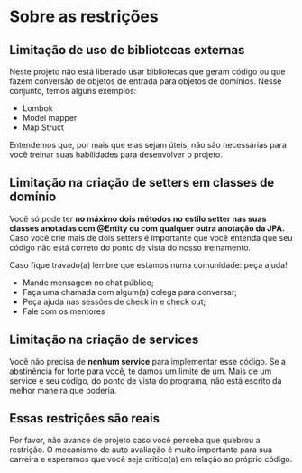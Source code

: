 # Sobre as restrições

## Limitação de uso de bibliotecas externas

Neste projeto não está liberado usar bibliotecas que geram código ou que fazem conversão de objetos de entrada para objetos de domínios. Nesse conjunto, temos alguns exemplos:

* Lombok
* Model mapper
* Map Struct

Entendemos que, por mais que elas sejam úteis, não são necessárias para você treinar suas habilidades para desenvolver o projeto.

## Limitação na criação de setters em classes de domínio

Você só pode ter **no máximo dois métodos no estilo setter nas suas classes anotadas com @Entity ou com qualquer outra anotação da JPA.**
Caso você crie mais de dois setters é importante que você entenda que seu código não está correto do ponto de vista do nosso treinamento. 

Caso fique travado(a) lembre que estamos numa comunidade: peça ajuda!

* Mande mensagem no chat público;
* Faça uma chamada com algum(a) colega para conversar;
* Peça ajuda nas sessões de check in e check out;
* Fale com os mentores

## Limitação na criação de services

Você não precisa de **nenhum service** para implementar esse código. Se a abstinência for forte para você, te damos um limite de um. Mais de um service e seu código, do ponto de vista do programa, não está escrito da melhor maneira que poderia.


## Essas restrições são reais

Por favor, não avance de projeto caso você perceba que quebrou a restrição. O mecanismo de auto avaliação é muito importante para sua carreira e esperamos que você seja crítico(a) em relação ao próprio código.
